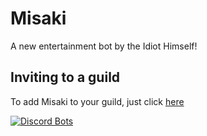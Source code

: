 # Misaki

A new entertainment bot by the Idiot Himself!

## Inviting to a guild

To add Misaki to your guild, just click [here](https://discordapp.com/api/oauth2/authorize?client_id=396323622953680910&permissions=268755008&scope=bot)

[![Discord Bots](https://discordbots.org/api/widget/396323622953680910.svg)](https://discordbots.org/bot/396323622953680910)